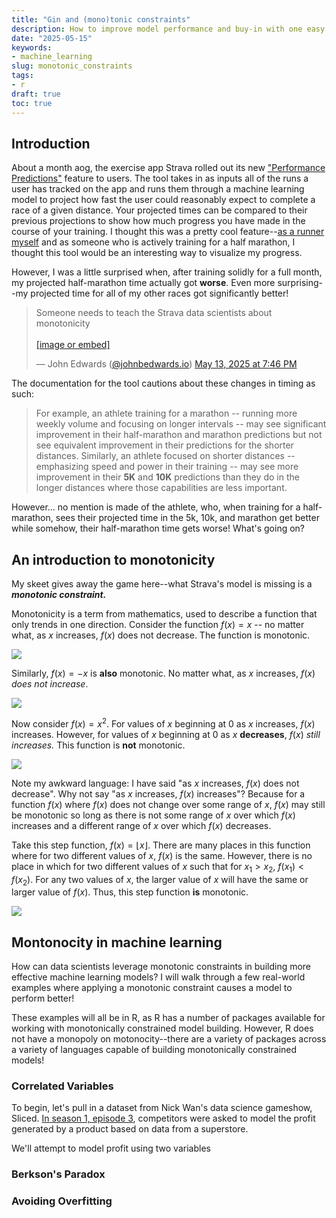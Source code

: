 ```yaml
---
title: "Gin and (mono)tonic constraints"
description: How to improve model performance and buy-in with one easy parameter!
date: "2025-05-15"
keywords: 
- machine_learning
slug: monotonic_constraints
tags: 
- r
draft: true
toc: true
---
```


## Introduction

About a month aog, the exercise app Strava rolled out its new ["Performance Predictions"](https://support.strava.com/hc/en-us/articles/35272903405965-Performance-Predictions) feature to users. The tool takes in as inputs all of the runs a user has tracked on the app and runs them through a machine learning model to project how fast the user could reasonably expect to complete a race of a given distance. Your projected times can be compared to their previous projections to show how much progress you have made in the course of your training. I thought this was a pretty cool feature--[as a runner myself](https://johnbedwards.io/blog/marathon_training/) and as someone who is actively training for a half marathon, I thought this tool would be an interesting way to visualize my progress.

However, I was a little surprised when, after training solidly for a full month, my projected half-marathon time actually got **worse**. Even more surprising--my projected time for all of my other races got significantly better!

<blockquote class="bluesky-embed" data-bluesky-uri="at://did:plc:cu3xuh2dtx4dpqg57hnh3hmo/app.bsky.feed.post/3lp3ybkvkjc2f" data-bluesky-cid="bafyreic2df4p7tzxovjorkewycen6ctsnoga6bax2fulnxigg2apkcmz2u" data-bluesky-embed-color-mode="system">

<p lang="en">

Someone needs to teach the Strava data scientists about monotonicity<br><br><a href="https://bsky.app/profile/did:plc:cu3xuh2dtx4dpqg57hnh3hmo/post/3lp3ybkvkjc2f?ref_src=embed">[image or embed]</a>

</p>

— John Edwards (<a href="https://bsky.app/profile/did:plc:cu3xuh2dtx4dpqg57hnh3hmo?ref_src=embed">@johnbedwards.io</a>) <a href="https://bsky.app/profile/did:plc:cu3xuh2dtx4dpqg57hnh3hmo/post/3lp3ybkvkjc2f?ref_src=embed">May 13, 2025 at 7:46 PM</a>

</blockquote>

<script async src="https://embed.bsky.app/static/embed.js" charset="utf-8"></script>

The documentation for the tool cautions about these changes in timing as such:

> For example, an athlete training for a marathon -- running more weekly volume and focusing on longer intervals -- may see significant improvement in their half-marathon and marathon predictions but not see equivalent improvement in their predictions for the shorter distances. Similarly, an athlete focused on shorter distances -- emphasizing speed and power in their training -- may see more improvement in their **5K** and **10K** predictions than they do in the longer distances where those capabilities are less important.

However... no mention is made of the athlete, who, when training for a half-marathon, sees their projected time in the 5k, 10k, and marathon get better while somehow, their half-marathon time gets worse! What's going on?

## An introduction to monotonicity

My skeet gives away the game here--what Strava's model is missing is a ***monotonic constraint.***

Monotonicity is a term from mathematics, used to describe a function that only trends in one direction. Consider the function $f(x) = x$ -- no matter what, as $x$ increases, $f(x)$ does not decrease. The function is monotonic.

![](public/images/monotonic/monotonic_1.png)

Similarly, $f(x) = -x$ is **also** monotonic. No matter what, as $x$ increases, $f(x)$ *does not increase*.

![](public/images/monotonic/monotonic_2.png)

Now consider $f(x) = x ^ 2$. For values of $x$ beginning at $0$ as $x$ increases, $f(x)$ increases. However, for values of $x$ beginning at $0$ as $x$ **decreases**, $f(x)$ *still increases.* This function is **not** monotonic.

![](public/images/monotonic/monotonic_3.png)

Note my awkward language: I have said "as $x$ increases, $f(x)$ does not decrease". Why not say "as $x$ increases, $f(x)$ increases"? Because for a function $f(x)$ where $f(x)$ does not change over some range of $x$, $f(x)$ may still be monotonic so long as there is not some range of $x$ over which $f(x)$ increases and a different range of $x$ over which $f(x)$ decreases.

Take this step function, $f(x) = \lfloor x \rfloor$. There are many places in this function where for two different values of $x$, $f(x)$ is the same. However, there is no place in which for two different values of $x$ such that for $x_1 > x_2$, $f(x_1) < f(x_2)$. For any two values of $x$, the larger value of $x$ will have the same or larger value of $f(x)$. Thus, this step function **is** monotonic.

![](public/images/monotonic/monotonic_4.png)

## Montonocity in machine learning

How can data scientists leverage monotonic constraints in building more effective machine learning models? I will walk through a few real-world examples where applying a monotonic constraint causes a model to perform better!

These examples will all be in R, as R has a number of packages available for working with monotonically constrained model building. However, R does not have a monopoly on motonocity--there are a variety of packages across a variety of languages capable of building monotonically constrained models!

### Correlated Variables

To begin, let's pull in a dataset from Nick Wan's data science gameshow, Sliced. [In season 1, episode 3](https://www.kaggle.com/competitions/sliced-s01e03-DcSXes/overview), competitors were asked to model the profit generated by a product based on data from a superstore.

We'll attempt to model profit using two variables

### Berkson's Paradox

### Avoiding Overfitting
